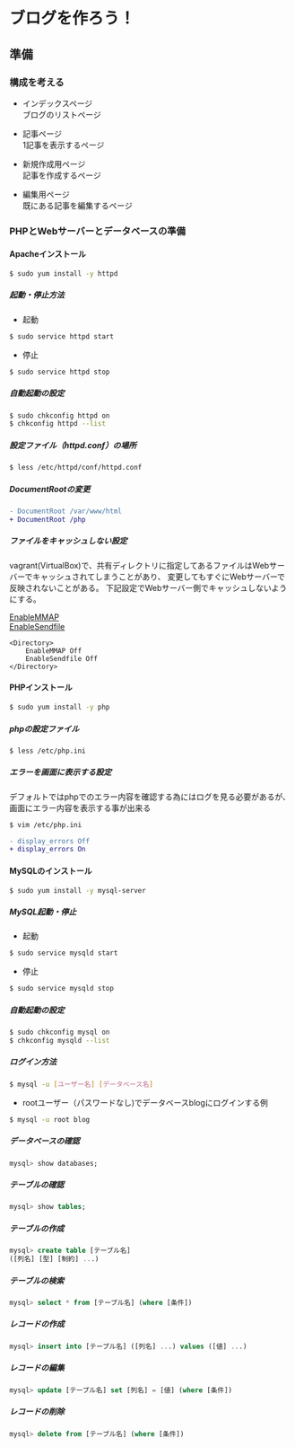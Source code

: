 # ブログを作ろう！

## 準備
### 構成を考える

- インデックスページ  
ブログのリストページ

- 記事ページ  
1記事を表示するページ

- 新規作成用ページ  
記事を作成するページ

- 編集用ページ  
既にある記事を編集するページ

### PHPとWebサーバーとデータベースの準備
#### Apacheインストール

```bash
$ sudo yum install -y httpd
```

##### 起動・停止方法

* 起動

```bash
$ sudo service httpd start
```

* 停止

```bash
$ sudo service httpd stop
```

##### 自動起動の設定

```bash
$ sudo chkconfig httpd on
$ chkconfig httpd --list
```

##### 設定ファイル（httpd.conf）の場所

```bash
$ less /etc/httpd/conf/httpd.conf
```

##### DocumentRootの変更

```diff
- DocumentRoot /var/www/html
+ DocumentRoot /php
```

##### ファイルをキャッシュしない設定  
vagrant(VirtualBox)で、共有ディレクトリに指定してあるファイルはWebサーバーでキャッシュされてしまうことがあり、
変更してもすぐにWebサーバーで反映されないことがある。
下記設定でWebサーバー側でキャッシュしないようにする。

[EnableMMAP](https://httpd.apache.org/docs/2.2/ja/mod/core.html#enablemmap)  
[EnableSendfile](https://httpd.apache.org/docs/2.2/ja/mod/core.html#enablesendfile)

```apacheconf
<Directory>
	EnableMMAP Off
	EnableSendfile Off
</Directory>
```

#### PHPインストール

```bash
$ sudo yum install -y php
```

##### phpの設定ファイル

```bash
$ less /etc/php.ini
```

##### エラーを画面に表示する設定  
デフォルトではphpでのエラー内容を確認する為にはログを見る必要があるが、画面にエラー内容を表示する事が出来る

```bash
$ vim /etc/php.ini
```
```diff
- display_errors Off
+ display_errors On
```

#### MySQLのインストール

```bash
$ sudo yum install -y mysql-server
```

##### MySQL起動・停止

* 起動

```bash
$ sudo service mysqld start
```

* 停止

```bash
$ sudo service mysqld stop
```

##### 自動起動の設定

```bash
$ sudo chkconfig mysql on
$ chkconfig mysqld --list
```

##### ログイン方法

```bash
$ mysql -u [ユーザー名] [データベース名]
```

* rootユーザー（パスワードなし)でデータベースblogにログインする例

```bash
$ mysql -u root blog
```

##### データベースの確認
```sql
mysql> show databases;
```

##### テーブルの確認

```sql
mysql> show tables;
```

##### テーブルの作成

```sql
mysql> create table [テーブル名] 
([列名] [型] [制約] ...)
```

##### テーブルの検索
```sql
mysql> select * from [テーブル名] (where [条件])
```

##### レコードの作成
```sql
mysql> insert into [テーブル名] ([列名] ...) values ([値] ...)
```

##### レコードの編集
```sql
mysql> update [テーブル名] set [列名] = [値] (where [条件])
```

##### レコードの削除
```sql
mysql> delete from [テーブル名] (where [条件])
```